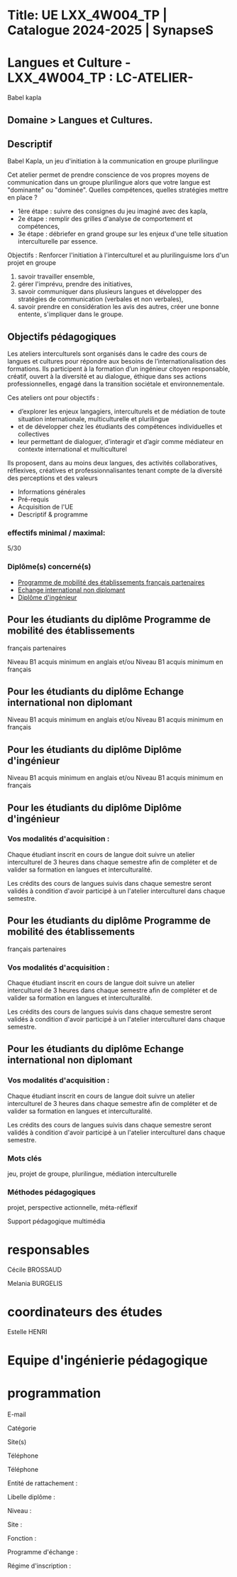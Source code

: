 # Title: UE LXX_4W004_TP | Catalogue 2024-2025 | SynapseS

#  [ ](/catalogue/2024-2025) Langues et Culture \- LXX_4W004_TP : LC-ATELIER-
Babel kapla

## Domaine > Langues et Cultures.

## Descriptif

Babel Kapla, un jeu d'initiation à la communication en groupe plurilingue

Cet atelier permet de prendre conscience de vos propres moyens de
communication dans un groupe plurilingue alors que votre langue est
"dominante" ou "dominée". Quelles compétences, quelles stratégies mettre en
place ?

  * 1ère étape : suivre des consignes du jeu imaginé avec des kapla,
  * 2e étape : remplir des grilles d'analyse de comportement et compétences,
  * 3e étape : débriefer en grand groupe sur les enjeux d'une telle situation interculturelle par essence. 

Objectifs : Renforcer l'initiation à l'interculturel et au plurilinguisme lors
d'un projet en groupe

  1. savoir travailler ensemble,
  2. gérer l'imprévu, prendre des initiatives,
  3. savoir communiquer dans plusieurs langues et développer des stratégies de communication (verbales et non verbales),
  4. savoir prendre en considération les avis des autres, créer une bonne entente, s'impliquer dans le groupe.

## Objectifs pédagogiques

Les ateliers interculturels sont organisés dans le cadre des cours de langues
et cultures pour répondre aux besoins de l’internationalisation des
formations. Ils participent à la formation d’un ingénieur citoyen responsable,
créatif, ouvert à la diversité et au dialogue, éthique dans ses actions
professionnelles, engagé dans la transition sociétale et environnementale.

Ces ateliers ont pour objectifs :

  * d’explorer les enjeux langagiers, interculturels et de médiation de toute situation internationale, multiculturelle et plurilingue
  * et de développer chez les étudiants des compétences individuelles et collectives
  * leur permettant de dialoguer, d’interagir et d’agir comme médiateur en contexte international et multiculturel

Ils proposent, dans au moins deux langues, des activités collaboratives,
réflexives, créatives et professionnalisantes tenant compte de la diversité
des perceptions et des valeurs

  * Informations générales
  * Pré-requis
  * Acquisition de l'UE
  * Descriptif & programme

### effectifs minimal / maximal:

5/30

### Diplôme(s) concerné(s)

  * [Programme de mobilité des établissements français partenaires](/catalogue/2024-2025/diplome/2063/PEF-programme-de-mobilite-des-etablissements-francais-partenaires)
  * [Echange international non diplomant](/catalogue/2024-2025/diplome/1/PEI-echange-international-non-diplomant)
  * [Diplôme d'ingénieur](/catalogue/2024-2025/diplome/4/ING-diplome-d-ingenieur)

## Pour les étudiants du diplôme Programme de mobilité des établissements
français partenaires

Niveau B1 acquis minimum en anglais et/ou Niveau B1 acquis minimum en français

## Pour les étudiants du diplôme Echange international non diplomant

Niveau B1 acquis minimum en anglais et/ou Niveau B1 acquis minimum en français

## Pour les étudiants du diplôme Diplôme d'ingénieur

Niveau B1 acquis minimum en anglais et/ou Niveau B1 acquis minimum en français

## Pour les étudiants du diplôme Diplôme d'ingénieur

### Vos modalités d'acquisition :

Chaque étudiant inscrit en cours de langue doit suivre un atelier
interculturel de 3 heures dans chaque semestre afin de compléter et de valider
sa formation en langues et interculturalité.

Les crédits des cours de langues suivis dans chaque semestre seront validés à
condition d'avoir participé à un l'atelier interculturel dans chaque semestre.

## Pour les étudiants du diplôme Programme de mobilité des établissements
français partenaires

### Vos modalités d'acquisition :

Chaque étudiant inscrit en cours de langue doit suivre un atelier
interculturel de 3 heures dans chaque semestre afin de compléter et de valider
sa formation en langues et interculturalité.

Les crédits des cours de langues suivis dans chaque semestre seront validés à
condition d'avoir participé à un l'atelier interculturel dans chaque semestre.

## Pour les étudiants du diplôme Echange international non diplomant

### Vos modalités d'acquisition :

Chaque étudiant inscrit en cours de langue doit suivre un atelier
interculturel de 3 heures dans chaque semestre afin de compléter et de valider
sa formation en langues et interculturalité.

Les crédits des cours de langues suivis dans chaque semestre seront validés à
condition d'avoir participé à un l'atelier interculturel dans chaque semestre.

### Mots clés

jeu, projet de groupe, plurilingue, médiation interculturelle

### Méthodes pédagogiques

projet, perspective actionnelle, méta-réflexif

Support pédagogique multimédia

# responsables

Cécile BROSSAUD

Melania BURGELIS

# coordinateurs des études

Estelle HENRI

# Equipe d'ingénierie pédagogique

# programmation

###

E-mail

Catégorie

Site(s)

Téléphone

Téléphone

Entité de rattachement :

Libelle diplôme :

Niveau :

Site :

Fonction :

Programme d'échange :

Régime d'inscription :

